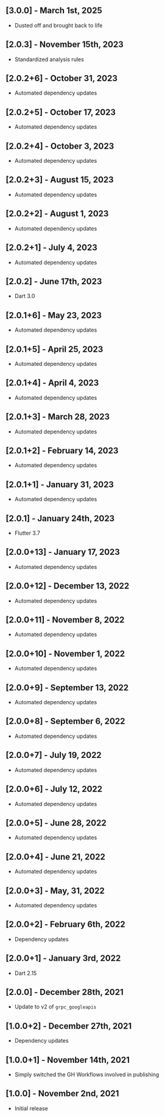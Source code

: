 ## [3.0.0] - March 1st, 2025

* Dusted off and brought back to life


## [2.0.3] - November 15th, 2023

* Standardized analysis rules


## [2.0.2+6] - October 31, 2023

* Automated dependency updates


## [2.0.2+5] - October 17, 2023

* Automated dependency updates


## [2.0.2+4] - October 3, 2023

* Automated dependency updates


## [2.0.2+3] - August 15, 2023

* Automated dependency updates


## [2.0.2+2] - August 1, 2023

* Automated dependency updates


## [2.0.2+1] - July 4, 2023

* Automated dependency updates


## [2.0.2] - June 17th, 2023

* Dart 3.0


## [2.0.1+6] - May 23, 2023

* Automated dependency updates


## [2.0.1+5] - April 25, 2023

* Automated dependency updates


## [2.0.1+4] - April 4, 2023

* Automated dependency updates


## [2.0.1+3] - March 28, 2023

* Automated dependency updates


## [2.0.1+2] - February 14, 2023

* Automated dependency updates


## [2.0.1+1] - January 31, 2023

* Automated dependency updates


## [2.0.1] - January 24th, 2023

* Flutter 3.7


## [2.0.0+13] - January 17, 2023

* Automated dependency updates


## [2.0.0+12] - December 13, 2022

* Automated dependency updates


## [2.0.0+11] - November 8, 2022

* Automated dependency updates


## [2.0.0+10] - November 1, 2022

* Automated dependency updates


## [2.0.0+9] - September 13, 2022

* Automated dependency updates


## [2.0.0+8] - September 6, 2022

* Automated dependency updates


## [2.0.0+7] - July 19, 2022

* Automated dependency updates


## [2.0.0+6] - July 12, 2022

* Automated dependency updates


## [2.0.0+5] - June 28, 2022

* Automated dependency updates


## [2.0.0+4] - June 21, 2022

* Automated dependency updates


## [2.0.0+3] - May, 31, 2022

* Automated dependency updates


## [2.0.0+2] - February 6th, 2022

* Dependency updates


## [2.0.0+1] - January 3rd, 2022

* Dart 2.15


## [2.0.0] - December 28th, 2021

* Update to v2 of `grpc_googleapis`


## [1.0.0+2] - December 27th, 2021

* Dependency updates


## [1.0.0+1] - November 14th, 2021

* Simply switched the GH Workflows involved in publishing


## [1.0.0] - November 2nd, 2021

* Initial release

























